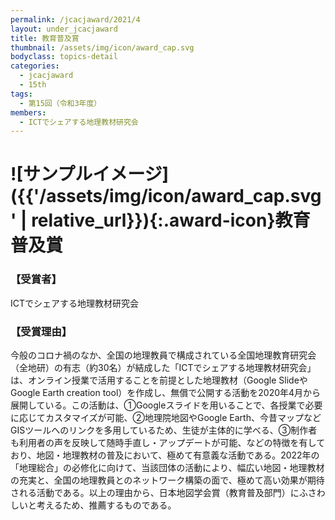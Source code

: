 ```yaml
---
permalink: /jcacjaward/2021/4
layout: under_jcacjaward
title: 教育普及賞
thumbnail: /assets/img/icon/award_cap.svg
bodyclass: topics-detail
categories:
  - jcacjaward
  - 15th
tags:
  - 第15回（令和3年度）
members:
  - ICTでシェアする地理教材研究会
---
```


# ![サンプルイメージ]({{'/assets/img/icon/award_cap.svg' | relative_url}}){:.award-icon}教育普及賞

### 【受賞者】

ICTでシェアする地理教材研究会

### 【受賞理由】

今般のコロナ禍のなか、全国の地理教員で構成されている全国地理教育研究会（全地研）の有志（約30名）が結成した「ICTでシェアする地理教材研究会」は、オンライン授業で活用することを前提とした地理教材（Google SlideやGoogle Earth creation tool）を作成し、無償で公開する活動を2020年4月から展開している。この活動は、①Googleスライドを用いることで、各授業で必要に応じてカスタマイズが可能、②地理院地図やGoogle Earth、今昔マップなどGISツールへのリンクを多用しているため、生徒が主体的に学べる、③制作者も利用者の声を反映して随時手直し・アップデートが可能、などの特徴を有しており、地図・地理教材の普及において、極めて有意義な活動である。2022年の「地理総合」の必修化に向けて、当該団体の活動により、幅広い地図・地理教材の充実と、全国の地理教員とのネットワーク構築の面で、極めて高い効果が期待される活動である。以上の理由から、日本地図学会賞（教育普及部門）にふさわしいと考えるため、推薦するものである。
